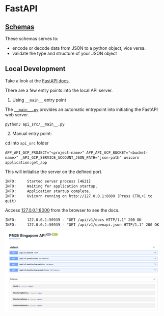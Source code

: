 # FastAPI

## [Schemas](schemas)

These schemas serves to:
- encode or decode data from JSON to a python object, vice versa. 
- validate the type and structure of your JSON object

## Local Development

Take a look at the [FastAPI docs](https://fastapi.tiangolo.com/advanced/settings/).

There are a few entry points into the local API server.

1. Using `__main__` entry point

The [`__main__.py`](api_src/__main__.py) provides an automatic entrypoint into initiating the FastAPI web server.

```
python3 api_src/__main__.py
```

2. Manual entry point:
  
cd into `api_src` folder
```
APP_API_GCP_PROJECT="<project-name>" APP_API_GCP_BUCKET="<bucket-name>" _API_GCP_SERVICE_ACCOUNT_JSON_PATH="json-path" uvicorn application:get_app
```

This will initialise the server on the defined port.
```
INFO:     Started server process [4621]
INFO:     Waiting for application startup.
INFO:     Application startup complete.
INFO:     Uvicorn running on http://127.0.0.1:8000 (Press CTRL+C to quit)
```


Access [127.0.0.1:8000](http://127.0.0.1:8000/api/v1/docs) from the browser to see the docs.

```
INFO:     127.0.0.1:50939 - "GET /api/v1/docs HTTP/1.1" 200 OK
INFO:     127.0.0.1:50939 - "GET /api/v1/openapi.json HTTP/1.1" 200 OK
```

![FastApi Docs](../assets/img/fastapi.png)

